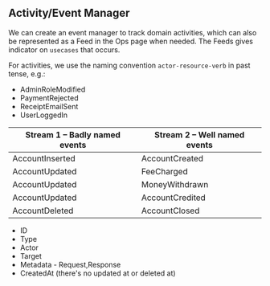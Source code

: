 ## Activity/Event Manager

We can create an event manager to track domain activities, which can also be represented as a Feed in the Ops page when needed. The Feeds gives indicator on `usecases` that occurs.

For activities, we use the naming convention `actor-resource-verb` in past tense, e.g.:
- AdminRoleModified
- PaymentRejected
- ReceiptEmailSent
- UserLoggedIn

| Stream 1 – Badly named events | Stream 2 – Well named events |
| - | - |
| AccountInserted |	AccountCreated |
| AccountUpdated |	FeeCharged |
| AccountUpdated |	MoneyWithdrawn |
| AccountUpdated |	AccountCredited |
| AccountDeleted |	AccountClosed |

- ID
- Type
- Actor
- Target
- Metadata - Request,Response
- CreatedAt (there's no updated at or deleted at)
